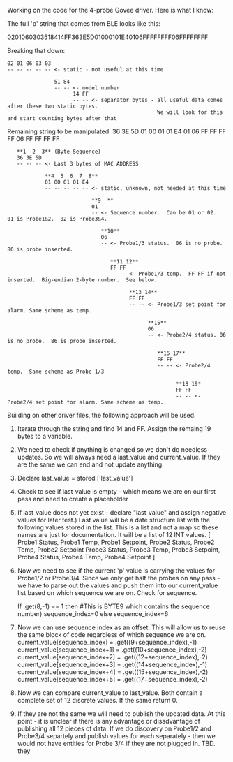 Working on the code for the 4-probe Govee driver.  Here is what I know:

The full 'p' string that comes from BLE looks like this:

0201060303518414FF363E5D01000101E40106FFFFFFFF06FFFFFFFF

Breaking that down:

```
02 01 06 03 03
-- -- -- -- -- <- static - not useful at this time

               51 84
               -- -- <- model number
                     14 FF
                     -- -- <- separator bytes - all useful data comes after these two static bytes. 
                                                We will look for this and start counting bytes after that
```

Remaining string to be manipulated:
   36 3E 5D 01 00 01 01 E4 01 06 FF FF FF FF 06 FF FF FF FF

```
   **1  2  3** (Byte Sequence)
   36 3E 5D
   -- -- -- <- Last 3 bytes of MAC ADDRESS

            **4  5  6  7  8**   
            01 00 01 01 E4
            -- -- -- -- -- <- static, unknown, not needed at this time

                           **9  **
                           01
                           -- <- Sequence number.  Can be 01 or 02.  01 is Probe1&2.  02 is Probe3&4.

                              **10**  
                              06
                              -- <- Probe1/3 status.  06 is no probe.  86 is probe inserted.

                                 **11 12**  
                                 FF FF
                                 -- -- <- Probe1/3 temp.  FF FF if not inserted.  Big-endian 2-byte number.  See below.

                                       **13 14**  
                                       FF FF
                                       -- -- <- Probe1/3 set point for alarm. Same scheme as temp.

                                             **15**
                                             06
                                             -- <- Probe2/4 status. 06 is no probe.  86 is probe inserted.
                                             
                                                **16 17**  
                                                FF FF
                                                -- -- <- Probe2/4 temp.  Same scheme as Probe 1/3

                                                      **18 19*  
                                                      FF FF
                                                      -- -- <- Probe2/4 set point for alarm. Same scheme as temp.
```


Building on other driver files, the following approach will be used.

1) Iterate through the string and find 14 and FF.  Assign the remaing 19 bytes to a variable.

2) We need to check if anything is changed so we don't do needless updates.  So we will always need a last_value and current_value. If
they are the same we can end and not update anything.

3) Declare last_value = stored ['last_value']

4) Check to see if last_value is empty - which means we are on our first pass and need to create a placeholder

5) If last_value does not yet exist - declare "last_value" and assign negative values for later test.)
    Last value will be a date structure list with the following values stored in the list.  This is a list and not a map
    so these names are just for documentation.  It will be a list of 12 INT values.
      [ Probe1 Status,
        Probe1 Temp,
        Probe1 Setpoint,
        Probe2 Status,
        Probe2 Temp,
        Probe2 Setpoint
        Probe3 Status,
        Probe3 Temp,
        Probe3 Setpoint,
        Probe4 Status,
        Probe4 Temp,
        Probe4 Setpoint ]
     

5) Now we need to see if the current 'p' value is carrying the values for Probe1/2 or Probe3/4.  Since we only get half the probes on any pass - we
  have to parse out the values and push them into our current_value list based on which sequence we are on.  Check for sequence.

   If .get(8,-1) == 1 then #This is BYTE9 which contains the sequence number)
      sequence_index=0
   else
      sequence_index=6

6) Now we can use sequence index as an offset.  This will allow us to reuse the same block of code regardless of which sequence we are on.
      current_value[sequence_index] = .get((9+sequence_index),-1)
      current_value[sequence_index+1] = .get((10+sequence_index),-2)
      current_value[sequence_index+2] = .get((12+sequence_index),-2)
      current_value[sequence_index+3] = .get((14+sequence_index),-1)
      current_value[sequence_index+4] = .get((15+sequence_index),-2)
      current_value[sequence_index+5] = .get((17+sequence_index),-2)

7) Now we can compare current_value to last_value.  Both contain a complete set of 12 discrete values.  If the same return 0.

8) If they are not the same we will need to publish the updated data.  At this point - it is unclear if there is any advantage or disadvantage of publishing
all 12 pieces of data.  If we do discovery on Probe1/2 and Probe3/4 separtely and publish values for each separately - then we would not have entities for 
Probe 3/4 if they are not plugged in.  TBD.
they 
